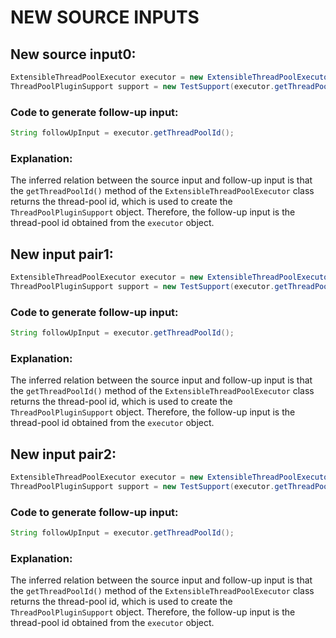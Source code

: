 # NEW SOURCE INPUTS
## New source input0:
```java
ExtensibleThreadPoolExecutor executor = new ExtensibleThreadPoolExecutor("test", manager, 5, 5, 1000L, TimeUnit.MILLISECONDS, new ArrayBlockingQueue<>(1), Thread::new, new ThreadPoolExecutor.AbortPolicy());
ThreadPoolPluginSupport support = new TestSupport(executor.getThreadPoolId(), executor, manager);
```
### Code to generate follow-up input:
```java
String followUpInput = executor.getThreadPoolId();
```
### Explanation:
The inferred relation between the source input and follow-up input is that the `getThreadPoolId()` method of the `ExtensibleThreadPoolExecutor` class returns the thread-pool id, which is used to create the `ThreadPoolPluginSupport` object. Therefore, the follow-up input is the thread-pool id obtained from the `executor` object.

## New input pair1:
```java
ExtensibleThreadPoolExecutor executor = new ExtensibleThreadPoolExecutor("test", manager, 5, 5, 1000L, TimeUnit.MILLISECONDS, new ArrayBlockingQueue<>(1), Thread::new, new ThreadPoolExecutor.AbortPolicy());
ThreadPoolPluginSupport support = new TestSupport(executor.getThreadPoolId(), executor, manager);
```
### Code to generate follow-up input:
```java
String followUpInput = executor.getThreadPoolId();
```
### Explanation:
The inferred relation between the source input and follow-up input is that the `getThreadPoolId()` method of the `ExtensibleThreadPoolExecutor` class returns the thread-pool id, which is used to create the `ThreadPoolPluginSupport` object. Therefore, the follow-up input is the thread-pool id obtained from the `executor` object.

## New input pair2:
```java
ExtensibleThreadPoolExecutor executor = new ExtensibleThreadPoolExecutor("test", manager, 5, 5, 1000L, TimeUnit.MILLISECONDS, new ArrayBlockingQueue<>(1), Thread::new, new ThreadPoolExecutor.AbortPolicy());
ThreadPoolPluginSupport support = new TestSupport(executor.getThreadPoolId(), executor, manager);
```
### Code to generate follow-up input:
```java
String followUpInput = executor.getThreadPoolId();
```
### Explanation:
The inferred relation between the source input and follow-up input is that the `getThreadPoolId()` method of the `ExtensibleThreadPoolExecutor` class returns the thread-pool id, which is used to create the `ThreadPoolPluginSupport` object. Therefore, the follow-up input is the thread-pool id obtained from the `executor` object.
